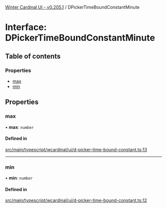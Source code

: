 [Winter Cardinal UI - v0.205.1](../index.md) / DPickerTimeBoundConstantMinute

# Interface: DPickerTimeBoundConstantMinute

## Table of contents

### Properties

- [max](DPickerTimeBoundConstantMinute.md#max)
- [min](DPickerTimeBoundConstantMinute.md#min)

## Properties

### max

• **max**: `number`

#### Defined in

[src/main/typescript/wcardinal/ui/d-picker-time-bound-constant.ts:13](https://github.com/winter-cardinal/winter-cardinal-ui/blob/v0.205.1/src/main/typescript/wcardinal/ui/d-picker-time-bound-constant.ts#L13)

___

### min

• **min**: `number`

#### Defined in

[src/main/typescript/wcardinal/ui/d-picker-time-bound-constant.ts:12](https://github.com/winter-cardinal/winter-cardinal-ui/blob/v0.205.1/src/main/typescript/wcardinal/ui/d-picker-time-bound-constant.ts#L12)
